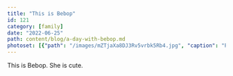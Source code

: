 ```yaml
---
title: "This is Bebop"
id: 121
category: [family]
date: "2022-06-25"
path: content/blog/a-day-with-bebop.md
photoset: [{"path": "/images/mZTjaXa8DJ3Rv5vrbk5Rb4.jpg", "caption": "Puppy Bebop", "thumbnail": "True"}, {"path": "/images/W4dMgPg3QftgmGwpEGCcYb.jpg", "caption": "Playing"}]
---
```

This is Bebop.  She is cute.